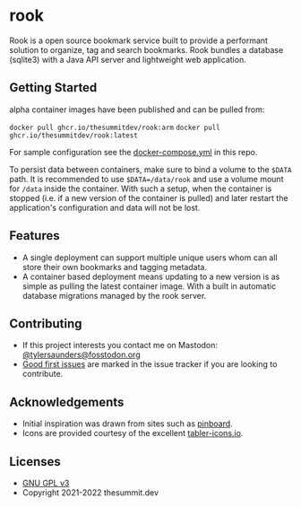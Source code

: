 # rook
Rook is a open source bookmark service built to provide a performant solution to organize,
tag and search bookmarks. Rook bundles a database (sqlite3) with a Java API server and lightweight
web application.

## Getting Started

alpha container images have been published and can be pulled from:

`docker pull ghcr.io/thesummitdev/rook:arm`
`docker pull ghcr.io/thesummitdev/rook:latest`

For sample configuration see the [docker-compose.yml](docker-compose.yml) in this repo.

To persist data between containers, make sure to bind a volume to the `$DATA` path. 
It is recommended to use `$DATA=/data/rook` and use a volume mount for `/data` inside the container.
With such a setup, when the container is stopped (i.e. if a new version of the container is pulled)
and later restart the application's configuration and data will not be lost.

## Features

* A single deployment can support multiple unique users whom can all store their own bookmarks and tagging metadata.
* A container based deployment means updating to a new version is as simple as pulling the latest container image.
  With a built in automatic database migrations managed by the rook server.

## Contributing

* If this project interests you contact me on Mastodon: [@tylersaunders@fosstodon.org](https://fosstodon.org/@tylersaunders)
* [Good first issues](https://github.com/thesummitdev/rook/issues?q=is%3Aissue+is%3Aopen+label%3A%22good+first+issue%22) 
  are marked in the issue tracker if you are looking to contribute.

## Acknowledgements

* Initial inspiration was drawn from sites such as [pinboard](https://pinboard.in/).
* Icons are provided courtesy of the excellent [tabler-icons.io](https://tabler-icons.io).

## Licenses

* [GNU GPL v3](http://www.gnu.org/licenses/gpl.html)
* Copyright 2021-2022 thesummit.dev
